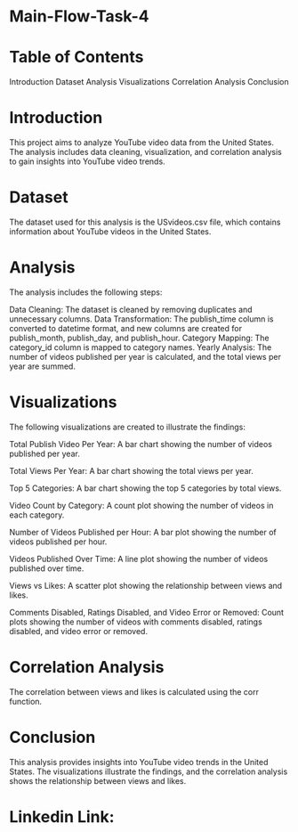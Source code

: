 # Main-Flow-Task-4

# Table of Contents
 Introduction
 Dataset
 Analysis
 Visualizations
 Correlation Analysis
 Conclusion

# Introduction
This project aims to analyze YouTube video data from the United States. The analysis includes data cleaning, visualization, and correlation analysis to gain insights into YouTube video trends.

# Dataset
The dataset used for this analysis is the USvideos.csv file, which contains information about YouTube videos in the United States.

# Analysis
The analysis includes the following steps:

Data Cleaning: 
The dataset is cleaned by removing duplicates and unnecessary columns.
Data Transformation:
The publish_time column is converted to datetime format, and new columns are created for publish_month, publish_day, and publish_hour.
Category Mapping:
The category_id column is mapped to category names.
Yearly Analysis:
The number of videos published per year is calculated, and the total views per year are summed.

# Visualizations
The following visualizations are created to illustrate the findings:

Total Publish Video Per Year:
A bar chart showing the number of videos published per year.

Total Views Per Year: 
A bar chart showing the total views per year.

Top 5 Categories:
A bar chart showing the top 5 categories by total views.

Video Count by Category:
A count plot showing the number of videos in each category.

Number of Videos Published per Hour:
A bar plot showing the number of videos published per hour.

Videos Published Over Time:
A line plot showing the number of videos published over time.

Views vs Likes:
A scatter plot showing the relationship between views and likes.

Comments Disabled, Ratings Disabled, and Video Error or Removed: 
Count plots showing the number of videos with comments disabled, ratings disabled, and video error or removed.

# Correlation Analysis
The correlation between views and likes is calculated using the corr function.

# Conclusion
This analysis provides insights into YouTube video trends in the United States. The visualizations illustrate the findings, and the correlation analysis shows the relationship between views and likes.

# Linkedin Link: 
